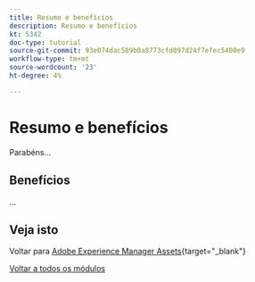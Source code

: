 ```yaml
---
title: Resumo e benefícios
description: Resumo e benefícios
kt: 5342
doc-type: tutorial
source-git-commit: 93e074dac589b0a8773cfd097d24f7efec5400e9
workflow-type: tm+mt
source-wordcount: '23'
ht-degree: 4%

---
```


# Resumo e benefícios

Parabéns...

## Benefícios

...

## Veja isto

Voltar para [Adobe Experience Manager Assets](./aemassets.md){target="_blank"}

[Voltar a todos os módulos](../../../overview.md)
